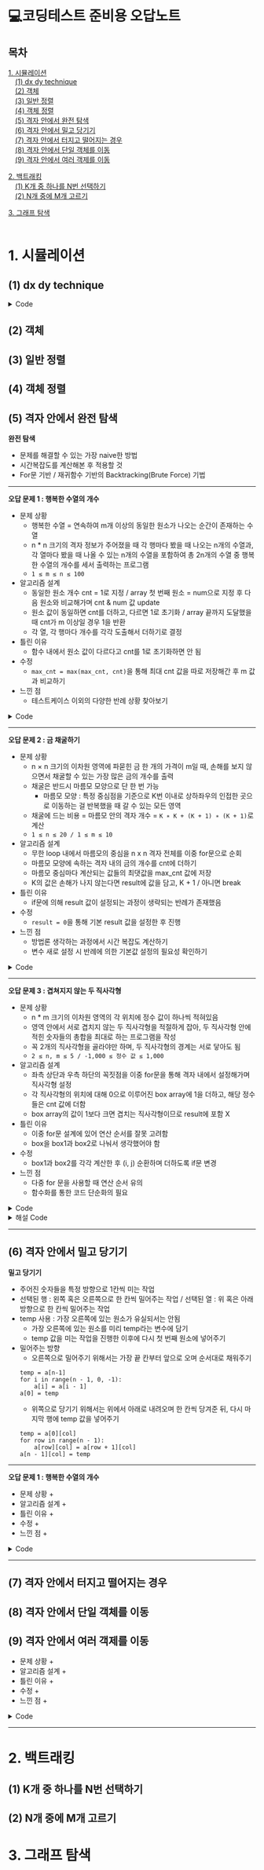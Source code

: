 # 💻코딩테스트 준비용 오답노트
## 목차
[1. 시뮬레이션](#1-시뮬레이션)<br/>
&emsp;[(1) dx dy technique](#1-dx-dy-technique)<br/>
&emsp;[(2) 객체](#2-객체)<br/>
&emsp;[(3) 일반 정렬](#3-일반-정렬)<br/>
&emsp;[(4) 객체 정렬](#4-객체-정렬)<br/>
&emsp;[(5) 격자 안에서 완전 탐색](#5-격자-안에서-완전-탐색)<br/>
&emsp;[(6) 격자 안에서 밀고 당기기](#6-격자-안에서-밀고-당기기)<br/>
&emsp;[(7) 격자 안에서 터지고 떨어지는 경우](#7-격자-안에서-터지고-떨어지는-경우)<br/>
&emsp;[(8) 격자 안에서 단일 객체를 이동](#8-격자-안에서-단일-객체를-이동)<br/>
&emsp;[(9) 격자 안에서 여러 객제를 이동](#9-격자-안에서-여러-객제를-이동)<br/>

[2. 백트래킹](#2-백트래킹)<br/>
&emsp;[(1) K개 중 하나를 N번 선택하기](#1-K개-중-하나를-N번-선택하기)<br/>
&emsp;[(2) N개 중에 M개 고르기](#2-N개-중에-M개-고르기)<br/>

[3. 그래프 탐색](#3-그래프-탐색)
<br/>
<br/>


# 1. 시뮬레이션
## (1) dx dy technique

<details>
<summary>Code</summary>
<div markdown="1">

```Python3
N = int(input())
array = []
for _ in range(N):
    array.append(list(input()))
loc = int(input())

dx = [1, 0, -1, 0]
dy = [0, -1, 0, 1]

dir_num = (loc - 1) // N

if loc <= N:
    x = 0
    y = loc - 1
elif loc <= 2 * N:
    x = loc - N - 1
    y = N - 1
elif loc <= 3 * N:
    x = N - 1
    y = N - (loc - 2 * N)
elif loc <= 4 * N:
    x = N - (loc - 3 * N)
    y = 0

def in_range(x, y):
    return (0 <= x and x < N) and (0 <= y and y < N)

cnt = 1

while True:
    mirror = array[x][y]
    if mirror == '/':
        if (dir_num % 2 == 1):
            dir_num = (dir_num + 3) % 4
        else:
            dir_num = (dir_num + 1) % 4
    else:
        if (dir_num % 2 == 1):
            dir_num = (dir_num + 1) % 4
        else:
            dir_num = (dir_num + 3) % 4
    x = x + dx[dir_num]
    y = y + dy[dir_num]
    if in_range(x, y) == False:
        break
    cnt += 1

print(cnt)
```
</div>
</details>


## (2) 객체

## (3) 일반 정렬

## (4) 객체 정렬

## (5) 격자 안에서 완전 탐색
**완전 탐색**
+ 문제를 해결할 수 있는 가장 naive한 방법
+ 시간복잡도를 계산해본 후 적용할 것
+ For문 기반 / 재귀함수 기반의 Backtracking(Brute Force) 기법

---

**오답 문제 1 : 행복한 수열의 개수**
+ 문제 상황
    + 행복한 수열 = 연속하여 m개 이상의 동일한 원소가 나오는 순간이 존재하는 수열
    + n * n 크기의 격자 정보가 주어졌을 때 각 행마다 봤을 때 나오는 n개의 수열과, 각 열마다 봤을 때 나올 수 있는 n개의 수열을 포함하여 총 2n개의 수열 중 행복한 수열의 개수를 세서 출력하는 프로그램
    + ```1 ≤ m ≤ n ≤ 100```
+ 알고리즘 설계
    + 동일한 원소 개수 cnt = 1로 지정 / array 첫 번째 원소 = num으로 지정 후 다음 원소와 비교해가며 cnt & num 값 update
    + 원소 값이 동일하면 cnt를 더하고, 다르면 1로 초기화 / array 끝까지 도달했을 때 cnt가 m 이상일 경우 1을 반환
    + 각 열, 각 행마다 개수를 각각 도출해서 더하기로 결정
+ 틀린 이유
    + 함수 내에서 원소 값이 다르다고 cnt를 1로 초기화하면 안 됨
+ 수정
    + ```max_cnt = max(max_cnt, cnt)```을 통해 최대 cnt 값을 따로 저장해간 후 m 값과 비교하기
+ 느낀 점
    + 테스트케이스 이외의 다양한 반례 상황 찾아보기
<details>
<summary>Code</summary>
<div markdown="1">

```Python3
n, m = map(int, input().split())
array = []
for _ in range(n):
    array.append(list(map(int, input().split())))

def same_number(arr, n, m):
    max_cnt = 1
    cnt = 1
    num = arr[0]
    for i in range(1, n):
        if arr[i] == num:
            cnt += 1
        else:
            cnt = 1
        num = arr[i]
        max_cnt = max(max_cnt, cnt)
    if max_cnt >= m:
        return 1
    else:
        return 0

result = 0

for i in range(n):
    arr = []
    for j in range(n):
        arr.append(array[i][j])
    result += same_number(arr, n, m)


for j in range(n):
    arr = []
    for i in range(n):
        arr.append(array[i][j])
    result += same_number(arr, n, m)

print(result)
```
</div>
</details>

---

**오답 문제 2 : 금 채굴하기**
+ 문제 상황
    + n × n 크기의 이차원 영역에 파묻힌 금 한 개의 가격이 m일 때, 손해를 보지 않으면서 채굴할 수 있는 가장 많은 금의 개수를 출력
    + 채굴은 반드시 마름모 모양으로 단 한 번 가능
        + 마름모 모양 : 특정 중심점을 기준으로 K번 이내로 상하좌우의 인접한 곳으로 이동하는 걸 반복했을 때 갈 수 있는 모든 영역
    + 채굴에 드는 비용 = 마름모 안의 격자 개수 = ```K ∗ K + (K + 1) ∗ (K + 1)```로 계산
    + ```1 ≤ n ≤ 20 / 1 ≤ m ≤ 10```
+ 알고리즘 설계
    + 무한 loop 내에서 마름모의 중심을 n x n 격자 전체를 이중 for문으로 순회
    + 마름모 모양에 속하는 격자 내의 금의 개수를 cnt에 더하기
    + 마름모 중심마다 계산되는 값들의 최댓값을 max_cnt 값에 저장
    + K의 값은 손해가 나지 않는다면 result에 값을 담고, K + 1 / 아니면 break
+ 틀린 이유
    + if문에 의해 result 값이 설정되는 과정이 생략되는 반례가 존재했음
+ 수정
    + ```result = 0```을 통해 기본 result 값을 설정한 후 진행
+ 느낀 점
    + 방법론 생각하는 과정에서 시간 복잡도 계산하기
    + 변수 새로 설정 시 반례에 의한 기본값 설정의 필요성 확인하기

<details>
<summary>Code</summary>
<div markdown="1">

```Python3
n, m = map(int, input().split())
array = []
for _ in range(n):
    array.append(list(map(int, input().split())))

def func1(x1, y1, x2, y2):
    return (abs(x1 - x2) + abs(y1 - y2)) <= k

k = 0
max_cnt = 0
result = 0
while True:
    for i in range(n):
        for j in range(n):
            cnt = 0
            for x in range(n):
                for y in range(n):
                    if func1(i, j, x, y):
                        cnt += array[x][y]
            max_cnt = max(cnt, max_cnt)
    cost = k ** 2  + (k + 1) ** 2
    if m * max_cnt >= cost:
        result = max_cnt
        k += 1
    else:
        break

print(result)
```
</div>
</details>

---

**오답 문제 3 : 겹쳐지지 않는 두 직사각형**
+ 문제 상황
    + n * m 크기의 이차원 영역의 각 위치에 정수 값이 하나씩 적혀있음
    + 영역 안에서 서로 겹치지 않는 두 직사각형을 적절하게 잡아, 두 직사각형 안에 적힌 숫자들의 총합을 최대로 하는 프로그램을 작성
    + 꼭 2개의 직사각형을 골라야만 하며, 두 직사각형의 경계는 서로 닿아도 됨
    + ```2 ≤ n, m ≤ 5 / -1,000 ≤ 정수 값 ≤ 1,000```
+ 알고리즘 설계
    + 좌측 상단과 우측 하단의 꼭짓점을 이중 for문을 통해 격자 내에서 설정해가며 직사각형 설정
    + 각 직사각형의 위치에 대해 0으로 이루어진 box array에 1을 더하고, 해당 정수들은 cnt 값에 더함
    + box array의 값이 1보다 크면 겹치는 직사각형이므로 result에 포함 X
+ 틀린 이유
    + 이중 for문 설계에 있어 연산 순서를 잘못 고려함
    + box을 box1과 box2로 나눠서 생각했어야 함
+ 수정
    + box1과 box2를 각각 계산한 후 (i, j) 순환하며 더하도록 if문 변경
+ 느낀 점
    + 다중 for 문을 사용할 때 연산 순서 유의
    + 함수화를 통한 코드 단순화의 필요

<details>
<summary>Code</summary>
<div markdown="1">

```Python3
n, m = map(int, input().split())
array = []
for _ in range(n):
    array.append(list(map(int, input().split())))

result = []
for x0 in range(n):
    for y0 in range(m):
        for x1 in range(x0, n):
            for y1 in range(y0, m):
                box1 = [[0] * m for _ in range(n)]
                cnt1 = 0
                for i1 in range(x0, x1 + 1):
                    for j1 in range(y0, y1 + 1):
                        cnt1 += array[i1][j1]
                        box1[i1][j1] += 1
                for x2 in range(n):
                    for y2 in range(m):
                        for x3 in range(x2, n):
                            for y3 in range(y2, m):
                                box2 = [[0] * m for _ in range(n)]
                                cnt2 = 0
                                for i2 in range(x2, x3 + 1):
                                    for j2 in range(y2, y3 + 1):
                                        cnt2 += array[i2][j2]
                                        box2[i2][j2] += 1

                                flag = True
                                for i in range(n):
                                    for j in range(m):
                                        if box1[i][j] + box2[i][j] > 1:
                                            flag = False
                                            
                                if flag:
                                    cnt = cnt1 + cnt2
                                    result.append(cnt)
print(max(result))
```
</div>
</details>

<details>
<summary>해설 Code</summary>
<div markdown="1">

```Python3
import sys

INT_MIN = -sys.maxsize

# 변수 선언 및 입력:
n, m = tuple(map(int, input().split()))
grid = [
    list(map(int, input().split()))
    for _ in range(n)
]
board = [
    [0 for _ in range(m)]
    for _ in range(n)
]


def clear_board():
    for i in range(n):
        for j in range(m):
            board[i][j] = 0

            
def draw(x1, y1, x2, y2):
    for i in range(x1, x2 + 1):
        for j in range(y1, y2 + 1):
            board[i][j] += 1

            
def check_board():
    # 동일한 칸을 2개의 직사각형이 모두 포함한다면
    # 겹치게 됩니다.
    for i in range(n):
        for j in range(m):
            if board[i][j] >= 2:
                return True
    return False


# (x1, y1), (x2, y2) 그리고
# (x3, y3), (x4, y4) 로 이루어져있는
# 두 직사각형이 겹치는지 확인하는 함수
def overlapped(x1, y1, x2, y2, x3, y3, x4, y4):
    clear_board()
    draw(x1, y1, x2, y2)
    draw(x3, y3, x4, y4)
    return check_board()


def rect_sum(x1, y1, x2, y2):
    return sum([
        grid[i][j]
        for i in range(x1, x2 + 1)
        for j in range(y1, y2 + 1)
    ])


# 첫 번째 직사각형이 (x1, y1), (x2, y2)를 양쪽 꼭지점으로 할 때
# 두 번째 직사각형을 겹치지 않게 잘 잡아
# 최대 합을 반환하는 함수
def find_max_sum_with_rect(x1, y1, x2, y2):
    max_sum = INT_MIN
    
    # (i, j), (k, l)을 양쪽 꼭지점으로 하는
    # 두 번째 직사각형을 정하여
    # 겹치지 않았을 때 중
    # 최댓값을 찾아 반환합니다.
    for i in range(n):
        for j in range(m):
            for k in range(i, n):
                for l in range(j, m):
                    if not overlapped(x1, y1, x2, y2, i, j, k, l):
                        max_sum = max(max_sum, 
                                      rect_sum(x1, y1, x2, y2) +
                                      rect_sum(i, j, k, l))
    
    return max_sum


# 두 직사각형을 잘 잡았을 때의 최대 합을 반환하는 함수
def find_max_sum():
    max_sum = INT_MIN
    
	# (i, j), (k, l)을 양쪽 꼭지점으로 하는
    # 첫 번째 직사각형을 정하여
    # 그 중 최댓값을 찾아 반환합니다.
    for i in range(n):
        for j in range(m):
            for k in range(i, n):
                for l in range(j, m):
                    max_sum = max(max_sum,
                                  find_max_sum_with_rect(i, j, k, l))
    return max_sum


ans = find_max_sum()
print(ans)
```
</div>
</details>

---

## (6) 격자 안에서 밀고 당기기
**밀고 당기기**
+ 주어진 숫자들을 특정 방향으로 1칸씩 미는 작업
+ 선택된 행 : 왼쪽 혹은 오른쪽으로 한 칸씩 밀어주는 작업 / 선택된 열 : 위 혹은 아래 방향으로 한 칸씩 밀어주는 작업
+ temp 사용 : 가장 오른쪽에 있는 원소가 유실되서는 안됨
    + 가장 오른쪽에 있는 원소를 미리 temp라는 변수에 담기
    + temp 값을 미는 작업을 진행한 이후에 다시 첫 번째 원소에 넣어주기
+ 밀어주는 방향
    + 오른쪽으로 밀어주기 위해서는 가장 끝 칸부터 앞으로 오며 순서대로 채워주기
    ```Python3
    temp = a[n-1]
    for i in range(n - 1, 0, -1):
        a[i] = a[i - 1]
    a[0] = temp
    ```
    + 위쪽으로 당기기 위해서는 위에서 아래로 내려오며 한 칸씩 당겨준 뒤, 다시 마지막 행에 temp 값을 넣어주기
    ```Python3
    temp = a[0][col]
    for row in range(n - 1):
        a[row][col] = a[row + 1][col]
    a[n - 1][col] = temp
    ```

---

**오답 문제 1 : 행복한 수열의 개수**
+ 문제 상황
    + 
+ 알고리즘 설계
    + 
+ 틀린 이유
    + 
+ 수정
    + 
+ 느낀 점
    + 

<details>
<summary>Code</summary>
<div markdown="1">

```Python3

```
</div>
</details>

---

## (7) 격자 안에서 터지고 떨어지는 경우

## (8) 격자 안에서 단일 객체를 이동

## (9) 격자 안에서 여러 객제를 이동
+ 문제 상황
    + 
+ 알고리즘 설계
    + 
+ 틀린 이유
    + 
+ 수정
    + 
+ 느낀 점
    + 

<details>
<summary>Code</summary>
<div markdown="1">

```Python3

```
</div>
</details>

---

# 2. 백트래킹
## (1) K개 중 하나를 N번 선택하기

## (2) N개 중에 M개 고르기

# 3. 그래프 탐색
